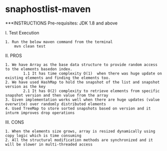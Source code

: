 # snaphostlist-maven

***INSTRUCTIONS
Pre-requisites:
		JDK 1.8 and above
		
I. Test Execution

	1. Run the below maven command from the terminal
	    mvn clean test
	
II. PROS

	1. We have Array as the base data structure to provide random access to the elements basedon index.
			1.1 It has time complexity O(1)  when there was huge update on existing elements and finding the elements too.
	2. We have used HashMap to hold the snapshot of the list and snapshot version as the key
			2.1 It has O(2) complexity to retrieve elements from specific snapshot version and then value from the array
	3. Given implementation works well when there are huge updates (value overwrite) over randomly distributed elements
	4. Used TreeMap to store sorted snapshots based on version and it inturm improves drop operations
	
III. CONS

	1. When the elements size grows, array is resized dynamically using copy logic which is time consuming
	2. All the structural modification methods are synchronized and it will be slower in multi-threaded access
